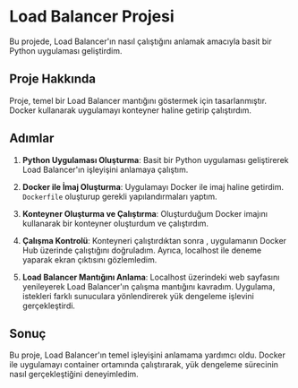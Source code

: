 # Load Balancer Projesi

Bu projede, Load Balancer'ın nasıl çalıştığını anlamak amacıyla basit bir Python uygulaması geliştirdim. 

## Proje Hakkında

Proje, temel bir Load Balancer mantığını göstermek için tasarlanmıştır. Docker kullanarak uygulamayı konteyner haline getirip çalıştırdım.

## Adımlar

1. **Python Uygulaması Oluşturma**:
   Basit bir Python uygulaması geliştirerek Load Balancer'ın işleyişini anlamaya çalıştım.

2. **Docker ile İmaj Oluşturma**:
   Uygulamayı Docker ile imaj haline getirdim. `Dockerfile` oluşturup gerekli yapılandırmaları yaptım.

3. **Konteyner Oluşturma ve Çalıştırma**:
   Oluşturduğum Docker imajını kullanarak bir konteyner oluşturdum ve çalıştırdım. 

4. **Çalışma Kontrolü**:
   Konteyneri çalıştırdıktan sonra , uygulamanın Docker Hub üzerinde çalıştığını doğruladım. Ayrıca, localhost ile deneme yaparak ekran çıktısını gözlemledim.

5. **Load Balancer Mantığını Anlama**:
   Localhost üzerindeki web sayfasını yenileyerek Load Balancer'ın çalışma mantığını kavradım. Uygulama, istekleri farklı sunuculara yönlendirerek yük dengeleme işlevini gerçekleştirdi.

## Sonuç

Bu proje, Load Balancer'ın temel işleyişini anlamama yardımcı oldu. Docker ile uygulamayı container ortamında çalıştırarak, yük dengeleme sürecinin nasıl gerçekleştiğini deneyimledim.
